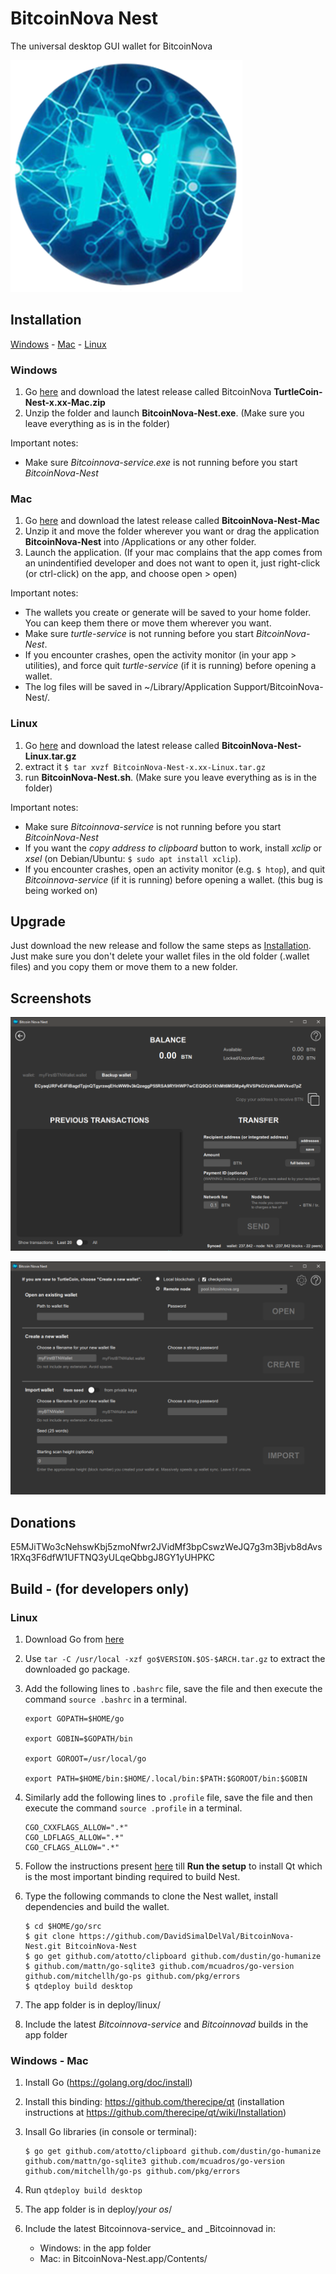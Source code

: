 # BitcoinNova Nest

The universal desktop GUI wallet for BitcoinNova

![Logo](/bitcoinnovanestlogo.png)

## Installation

[Windows](#windows) - [Mac](#mac) - [Linux](#linux)

### Windows

1. Go [here](https://github.com/DavidSimalDelVal/BitcoinNova-Nest/releases) and download the latest release called BitcoinNova **TurtleCoin-Nest-x.xx-Mac.zip**
2. Unzip the folder and launch **BitcoinNova-Nest.exe**. (Make sure you leave everything as is in the folder)

Important notes:

* Make sure *Bitcoinnova-service.exe* is not running before you start *BitcoinNova-Nest*

### Mac

1. Go [here](https://github.com/DavidSimalDelVal/BitcoinNova-Nest.git/releases) and download the latest release called **BitcoinNova-Nest-Mac**
2. Unzip it and move the folder wherever you want or drag the application **BitcoinNova-Nest** into /Applications or any other folder.
3. Launch the application. (If your mac complains that the app comes from an unindentified developer and does not want to open it, just right-click (or ctrl-click) on the app, and choose open > open)

Important notes:

* The wallets you create or generate will be saved to your home folder. You can keep them there or move them wherever you want.
* Make sure *turtle-service* is not running before you start *BitcoinNova-Nest*.
* If you encounter crashes, open the activity monitor (in your app > utilities), and force quit *turtle-service* (if it is running) before opening a wallet.
* The log files will be saved in ~/Library/Application Support/BitcoinNova-Nest/.

### Linux

1. Go [here](https://github.com/DavidSimalDelVal/BitcoinNova-Nest/releases) and download the latest release called **BitcoinNova-Nest-Linux.tar.gz**
2. extract it
`$ tar xvzf BitcoinNova-Nest-x.xx-Linux.tar.gz`
3. run **BitcoinNova-Nest.sh**. (Make sure you leave everything as is in the folder)

Important notes:

* Make sure *Bitcoinnova-service* is not running before you start *BitcoinNova-Nest*
* If you want the *copy address to clipboard* button to work, install *xclip* or *xsel* (on Debian/Ubuntu: `$ sudo apt install xclip`).
* If you encounter crashes, open an activity monitor (e.g. `$ htop`), and quit *Bitcoinnova-service* (if it is running) before opening a wallet. (this bug is being worked on)

## Upgrade

Just download the new release and follow the same steps as [Installation](#installation). Just make sure you don't delete your wallet files in the old folder (.wallet files) and you copy them or move them to a new folder.

## Screenshots

![Main Screen](/Screenshots/MainScreen.png)

![Open Wallet](/Screenshots/OpenWallet.png)

## Donations

E5MJiTWo3cNehswKbj5zmoNfwr2JVidMf3bpCswzWeJQ7g3m3Bjvb8dAvs1RXq3F6dfW1UFTNQ3yULqeQbbgJ8GY1yUHPKC

## Build - (for developers only)

### Linux

1. Download Go from [here](https://golang.org/dl/)

2. Use `tar -C /usr/local -xzf go$VERSION.$OS-$ARCH.tar.gz` to extract the downloaded go package.

3. Add the following lines to `.bashrc` file, save the file and then execute the command `source .bashrc` in a terminal.
    ```
    export GOPATH=$HOME/go

    export GOBIN=$GOPATH/bin

    export GOROOT=/usr/local/go

    export PATH=$HOME/bin:$HOME/.local/bin:$PATH:$GOROOT/bin:$GOBIN
    ```
4. Similarly add the following lines to `.profile` file, save the file and then execute the command `source .profile` in a terminal.
    ```
    CGO_CXXFLAGS_ALLOW=".*" 
    CGO_LDFLAGS_ALLOW=".*" 
    CGO_CFLAGS_ALLOW=".*" 
    ```
5. Follow the instructions present [here](https://github.com/therecipe/qt/wiki/Installation-on-Linux) till **Run the setup** to install Qt which is the most important binding required to build Nest.
6. Type the following commands to clone the Nest wallet, install dependencies and build the wallet.
    ```
    $ cd $HOME/go/src
    $ git clone https://github.com/DavidSimalDelVal/BitcoinNova-Nest.git BitcoinNova-Nest
    $ go get github.com/atotto/clipboard github.com/dustin/go-humanize $ github.com/mattn/go-sqlite3 github.com/mcuadros/go-version github.com/mitchellh/go-ps github.com/pkg/errors
    $ qtdeploy build desktop
    ```

1. The app folder is in deploy/linux/
1. Include the latest _Bitcoinnova-service_ and _Bitcoinnovad_ builds in the app folder

### Windows - Mac

1. Install Go (https://golang.org/doc/install)

1. Install this binding: https://github.com/therecipe/qt (installation instructions at https://github.com/therecipe/qt/wiki/Installation)

1. Insall Go libraries (in console or terminal):
    ```
    $ go get github.com/atotto/clipboard github.com/dustin/go-humanize github.com/mattn/go-sqlite3 github.com/mcuadros/go-version github.com/mitchellh/go-ps github.com/pkg/errors
    ```

1. Run `qtdeploy build desktop`

1. The app folder is in deploy/*your os*/

1. Include the latest Bitcoinnova-service_ and _Bitcoinnovad in:
    * Windows: in the app folder
    * Mac: in BitcoinNova-Nest.app/Contents/
